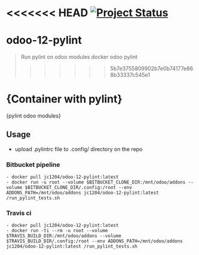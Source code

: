 <<<<<<< HEAD
[![Project Status](http://opensource.box.com/badges/active.svg)](http://opensource.box.com/badges)
=======
# odoo-12-pylint
> Run pylint on odoo modules
> docker odoo pylint
>>>>>>> 5b7e3755809902b7e0b74177e868b33337c545e1

{Container with pylint}
==================================
{pylint odoo modules}


## Usage

- upload .pylintrc file to .config/ directory on the repo

### Bitbucket pipeline

```shell
- docker pull jc1204/odoo-12-pylint:latest
- docker run -u root --volume $BITBUCKET_CLONE_DIR:/mnt/odoo/addons --volume $BITBUCKET_CLONE_DIR/.config:/root --env ADDONS_PATH=/mnt/odoo/addons jc1204/odoo-12-pylint:latest /run_pylint_tests.sh
```

### Travis ci
```shell
- docker pull jc1204/odoo-12-pylint:latest
- docker run -ti --rm -u root --volume $TRAVIS_BUILD_DIR:/mnt/odoo/addons --volume $TRAVIS_BUILD_DIR/.config:/root --env ADDONS_PATH=/mnt/odoo/addons jc1204/odoo-12-pylint:latest /run_pylint_tests.sh
```

